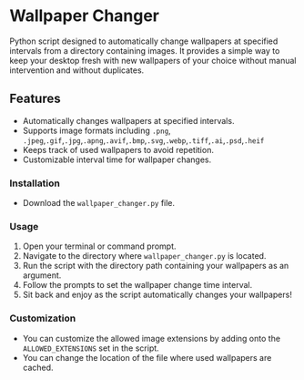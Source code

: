 # **Wallpaper Changer**
Python script designed to automatically change wallpapers at specified intervals from a directory containing images. It provides a simple way to keep your desktop fresh with new wallpapers of your choice without manual intervention and without duplicates.

## Features
* Automatically changes wallpapers at specified intervals.
* Supports image formats including `.png`, `.jpeg`,`.gif`,`.jpg`,`.apng`,`.avif`,`.bmp`,`.svg`,`.webp`,`.tiff`,`.ai`,`.psd`,`.heif`
* Keeps track of used wallpapers to avoid repetition.
* Customizable interval time for wallpaper changes.

### Installation
* Download the `wallpaper_changer.py` file.

### Usage
1) Open your terminal or command prompt.
2) Navigate to the directory where `wallpaper_changer.py` is located.
3) Run the script with the directory path containing your wallpapers as an argument.
4) Follow the prompts to set the wallpaper change time interval.
5) Sit back and enjoy as the script automatically changes your wallpapers!

### Customization
* You can customize the allowed image extensions by adding onto the `ALLOWED_EXTENSIONS` set in the script.
* You can change the location of the file where used wallpapers are cached.




